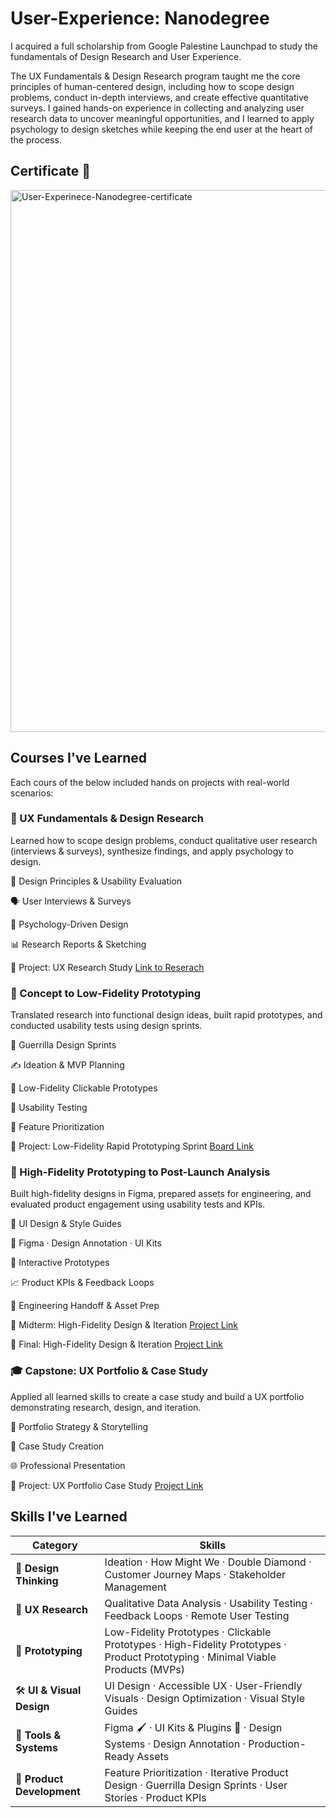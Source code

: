 # User-Experience: Nanodegree
I acquired a full scholarship from Google Palestine Launchpad to study the fundamentals of Design Research and User Experience.

The UX Fundamentals & Design Research program taught me the core principles of human-centered design, including how to scope design problems, conduct in-depth interviews, and create effective quantitative surveys. I gained hands-on experience in collecting and analyzing user research data to uncover meaningful opportunities, and I learned to apply psychology to design sketches while keeping the end user at the heart of the process.

## Certificate 🥳
<img width="1121" height="867" alt="User-Experinece-Nanodegree-certificate" src="https://github.com/user-attachments/assets/a4d29ef5-926a-4934-b850-ebf9cda47b91" />

## Courses I've Learned
Each cours of the below included hands on projects with real-world scenarios:

### 🧠 UX Fundamentals & Design Research
Learned how to scope design problems, conduct qualitative user research (interviews & surveys), synthesize findings, and apply psychology to design.

  🧩 Design Principles & Usability Evaluation

  🗣️ User Interviews & Surveys

  🧠 Psychology-Driven Design

  📊 Research Reports & Sketching

  📂 Project: UX Research Study [Link to Reserach](https://github.com/sondosaabed/Arabic-Handwritten-Recognition-Data-Analysis)
    
### 🔧 Concept to Low-Fidelity Prototyping
Translated research into functional design ideas, built rapid prototypes, and conducted usability tests using design sprints.

  🚀 Guerrilla Design Sprints

  ✍️ Ideation & MVP Planning

  🧱 Low-Fidelity Clickable Prototypes

  🧪 Usability Testing

  🎯 Feature Prioritization

  📂 Project: Low-Fidelity Rapid Prototyping Sprint [Board Link](https://miro.com/app/board/uXjVIxaFjdI=/?share_link_id=97222518590)
  
### 🎨 High-Fidelity Prototyping to Post-Launch Analysis
Built high-fidelity designs in Figma, prepared assets for engineering, and evaluated product engagement using usability tests and KPIs.

  🎨 UI Design & Style Guides

  🧰 Figma · Design Annotation · UI Kits

  🔁 Interactive Prototypes

  📈 Product KPIs & Feedback Loops

  🤝 Engineering Handoff & Asset Prep

  📂 Midterm: High-Fidelity Design & Iteration [Project Link](https://github.com/sondosaabed/KhattTech-high-fedality-Midterm)
  
  📂 Final: High-Fidelity Design & Iteration [Project Link](https://github.com/sondosaabed/KhattTech-High-Fidelity-Final)
  
### 🎓 Capstone: UX Portfolio & Case Study
Applied all learned skills to create a case study and build a UX portfolio demonstrating research, design, and iteration.

  📘 Portfolio Strategy & Storytelling

  🧩 Case Study Creation

  🌐 Professional Presentation

  📂 Project: UX Portfolio Case Study [Project Link](https://github.com/sondosaabed/Capstone-UX-Portfolio-Case-Study)

## Skills I've Learned

| Category                   | Skills                                                                                                                           |
| -------------------------- | -------------------------------------------------------------------------------------------------------------------------------- |
| 🎨 **Design Thinking**     | Ideation · How Might We · Double Diamond · Customer Journey Maps · Stakeholder Management                                        |
| 🧪 **UX Research**         | Qualitative Data Analysis · Usability Testing · Feedback Loops · Remote User Testing                                             |
| 📐 **Prototyping**         | Low-Fidelity Prototypes · Clickable Prototypes · High-Fidelity Prototypes · Product Prototyping · Minimal Viable Products (MVPs) |
| 🛠️ **UI & Visual Design** | UI Design · Accessible UX · User-Friendly Visuals · Design Optimization · Visual Style Guides                                    |
| 🧰 **Tools & Systems**     | Figma 🖌️ · UI Kits & Plugins 🔌 · Design Systems · Design Annotation · Production-Ready Assets                                  |
| 🚀 **Product Development** | Feature Prioritization · Iterative Product Design · Guerrilla Design Sprints · User Stories · Product KPIs                       |
